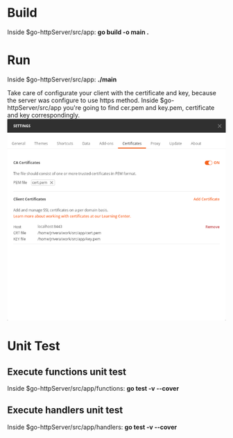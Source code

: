 # **Build**

Inside $go-httpServer/src/app: **go build -o main .**

# **Run**

Inside $go-httpServer/src/app: **./main**

Take care of configurate your client with the certificate and key, because the server was configure to use https method. 
Inside $go-httpServer/src/app you're going to find cer.pem and key.pem, certificate and key correspondingly.
![](./img/postman_ca.png)

# **Unit Test**

## **Execute functions unit test**

Inside $go-httpServer/src/app/functions: **go test -v --cover**

## **Execute handlers unit test**

Inside $go-httpServer/src/app/handlers: **go test -v --cover**

